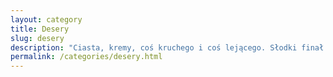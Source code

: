 ```yaml
---
layout: category
title: Desery
slug: desery
description: "Ciasta, kremy, coś kruchego i coś lejącego. Słodki finał albo środek dnia."
permalink: /categories/desery.html
---
```

